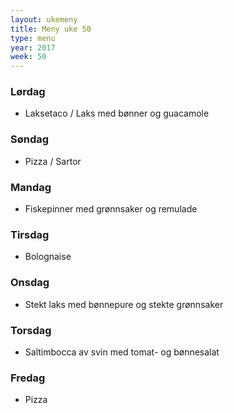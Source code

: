 ```yaml
---
layout: ukemeny
title: Meny uke 50
type: menu
year: 2017
week: 50
---
```


### Lørdag

- Laksetaco / Laks med bønner og guacamole

### Søndag

- Pizza / Sartor

### Mandag

- Fiskepinner med grønnsaker og remulade

### Tirsdag

- Bolognaise

### Onsdag

- Stekt laks med bønnepure og stekte grønnsaker

### Torsdag

- Saltimbocca av svin med tomat- og bønnesalat

### Fredag

- Pizza

